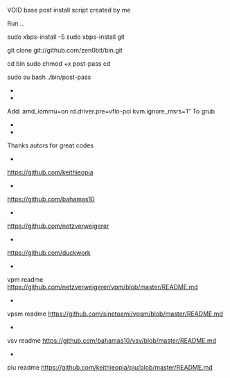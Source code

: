 VOID base post install script created by me

Run...

sudo xbps-install -S
sudo xbps-install git

git clone git://github.com/zen0bit/bin.git

cd bin
sudo chmod +x post-pass
cd

sudo su
bash
./bin/post-pass

*
*

Add: amd_iommu=on rd.driver.pre=vfio-pci kvm.ignore_msrs=1"
To grub

*
*

Thanks autors for great codes

*
https://github.com/keithieopia

*
https://github.com/bahamas10

*
https://github.com/netzverweigerer

*
https://github.com/duckwork

*
vpm readme
https://github.com/netzverweigerer/vpm/blob/master/README.md

*
vpsm readme
https://github.com/sinetoami/vpsm/blob/master/README.md

*
vsv readme
https://github.com/bahamas10/vsv/blob/master/README.md

*
piu readme
https://github.com/keithieopia/piu/blob/master/README.md
